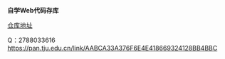 **自学Web代码存库**

[仓库地址](https://gitee.com/lfzds/web-library.git "点击进入仓库")

Q：2788033616
https://pan.tju.edu.cn/link/AABCA33A376F6E4E418669324128BB4BBC